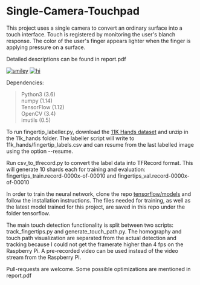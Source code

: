 # Single-Camera-Touchpad

This project uses a single camera to convert an ordinary surface into a touch interface. Touch is registered by monitoring the user's blanch response. The color of the user's finger appears lighter when the finger is applying pressure on a surface.

Detailed descriptions can be found in report.pdf

[![smiley](http://img.youtube.com/vi/ZdTUgK25fyQ/0.jpg)](https://youtu.be/ZdTUgK25fyQ)
[![hi](http://img.youtube.com/vi/iNe2k8-xOqs/0.jpg)](https://youtu.be/iNe2k8-xOqs)

Dependencies:
>Python3 (3.6)\
>numpy (1.14)\
>TensorFlow (1.12)\
>OpenCV (3.4)\
>imutils (0.5)

To run fingertip_labeller.py, download the [11K Hands dataset](https://sites.google.com/view/11khands) and unzip in the 11k_hands folder. The labeller script will write to 11k_hands/fingertip_labels.csv and can resume from the last labelled image using the option --resume.

Run csv_to_tfrecord.py to convert the label data into TFRecord format. This will generate 10 shards each for training and evaluation: fingertips_train.record-0000x-of-00010 and fingertips_val.record-0000x-of-00010 

In order to train the neural network, clone the repo [tensorflow/models](https://github.com/tensorflow/models/tree/master/research/object_detection) and follow the installation instructions. The files needed for training, as well as the latest model trained for this project, are saved in this repo under the folder tensorflow. 

The main touch detection functionality is split between two scripts: track_fingertips.py and generate_touch_path.py. The homography and touch path visualization are separated from the actual detection and tracking because I could not get the framerate higher than 4 fps on the Raspberry Pi. A pre-recorded video can be used instead of the video stream from the Raspberry Pi. 

Pull-requests are welcome. Some possible optimizations are mentioned in report.pdf